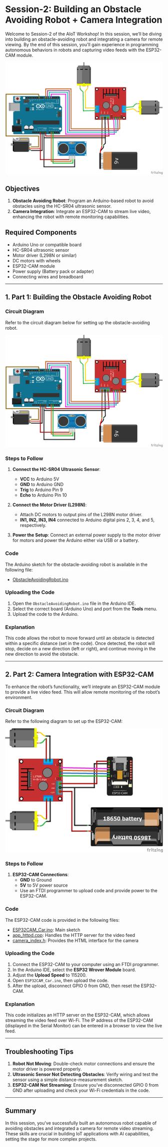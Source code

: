 # Session-2: Building an Obstacle Avoiding Robot + Camera Integration

Welcome to Session-2 of the AIoT Workshop! In this session, we’ll be diving into building an obstacle-avoiding robot and integrating a camera for remote viewing. By the end of this session, you'll gain experience in programming autonomous behaviors in robots and capturing video feeds with the ESP32-CAM module.

<p align="center">
  <img src="./obstacle_bot/ckt.png" alt="Obstacle Avoiding Robot Circuit">
</p>

## Objectives

1. **Obstacle Avoiding Robot**: Program an Arduino-based robot to avoid obstacles using the HC-SR04 ultrasonic sensor.
2. **Camera Integration**: Integrate an ESP32-CAM to stream live video, enhancing the robot with remote monitoring capabilities.

## Required Components

- Arduino Uno or compatible board
- HC-SR04 ultrasonic sensor
- Motor driver (L298N or similar)
- DC motors with wheels
- ESP32-CAM module
- Power supply (Battery pack or adapter)
- Connecting wires and breadboard

---

## 1. Part 1: Building the Obstacle Avoiding Robot

### Circuit Diagram

Refer to the circuit diagram below for setting up the obstacle-avoiding robot.

<p align="center">
  <img src="./obstacle_bot/ckt.png" alt="Circuit Diagram for Obstacle Avoiding Robot">
</p>

### Steps to Follow

1. **Connect the HC-SR04 Ultrasonic Sensor**:
   - **VCC** to Arduino 5V
   - **GND** to Arduino GND
   - **Trig** to Arduino Pin 9
   - **Echo** to Arduino Pin 10

2. **Connect the Motor Driver (L298N)**:
   - Attach DC motors to output pins of the L298N motor driver.
   - **IN1, IN2, IN3, IN4** connected to Arduino digital pins 2, 3, 4, and 5, respectively.

3. **Power the Setup**: Connect an external power supply to the motor driver for motors and power the Arduino either via USB or a battery.

### Code

The Arduino sketch for the obstacle-avoiding robot is available in the following file:
- [ObstacleAvoidingRobot.ino](./obstacle_bot/ObstacleAvoidingRobot/ObstacleAvoidingRobot.ino)

### Uploading the Code

1. Open the `ObstacleAvoidingRobot.ino` file in the Arduino IDE.
2. Select the correct board (Arduino Uno) and port from the **Tools** menu.
3. Upload the code to the Arduino.

### Explanation

This code allows the robot to move forward until an obstacle is detected within a specific distance (set in the code). Once detected, the robot will stop, decide on a new direction (left or right), and continue moving in the new direction to avoid the obstacle.

---

## 2. Part 2: Camera Integration with ESP32-CAM

To enhance the robot’s functionality, we’ll integrate an ESP32-CAM module to provide a live video feed. This will allow remote monitoring of the robot’s environment.

### Circuit Diagram

Refer to the following diagram to set up the ESP32-CAM:

<p align="center">
  <img src="./cam_integration/ckt.png" alt="ESP32-CAM Circuit Diagram">
</p>

### Steps to Follow

1. **ESP32-CAM Connections**:
   - **GND** to Ground
   - **5V** to 5V power source
   - Use an FTDI programmer to upload code and provide power to the ESP32-CAM.

### Code

The ESP32-CAM code is provided in the following files:
- [ESP32CAM_Car.ino](./cam_integration/ESP32CAM_Car/ESP32CAM_Car.ino): Main sketch
- [app_httpd.cpp](./cam_integration/ESP32CAM_Car/app_httpd.cpp): Handles the HTTP server for the video feed
- [camera_index.h](./cam_integration/ESP32CAM_Car/camera_index.h): Provides the HTML interface for the camera

### Uploading the Code

1. Connect the ESP32-CAM to your computer using an FTDI programmer.
2. In the Arduino IDE, select the **ESP32 Wrover Module** board.
3. Adjust the **Upload Speed** to 115200.
4. Open `ESP32CAM_Car.ino`, then upload the code.
5. After the upload, disconnect GPIO 0 from GND, then reset the ESP32-CAM.

### Explanation

This code initializes an HTTP server on the ESP32-CAM, which allows streaming the video feed over Wi-Fi. The IP address of the ESP32-CAM (displayed in the Serial Monitor) can be entered in a browser to view the live feed.

---

## Troubleshooting Tips

1. **Robot Not Moving**: Double-check motor connections and ensure the motor driver is powered properly.
2. **Ultrasonic Sensor Not Detecting Obstacles**: Verify wiring and test the sensor using a simple distance-measurement sketch.
3. **ESP32-CAM Not Streaming**: Ensure you’ve disconnected GPIO 0 from GND after uploading and check your Wi-Fi credentials in the code.

---

## Summary

In this session, you've successfully built an autonomous robot capable of avoiding obstacles and integrated a camera for remote video streaming. These skills are crucial in building IoT applications with AI capabilities, setting the stage for more complex projects.

